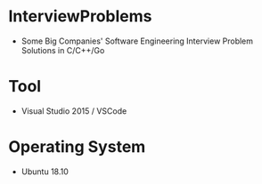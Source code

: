 # InterviewProblems
- Some Big Companies' Software Engineering Interview Problem Solutions in C/C++/Go
# Tool
- Visual Studio 2015 / VSCode
# Operating System
- Ubuntu 18.10
